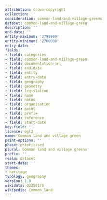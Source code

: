```yaml
---
attribution: crown-copyright
collection: ''
consideration: common-land-and-village-greens
dataset: common-land-and-village-green
description: ''
end-date: ''
entity-maximum: '2799999'
entity-minimum: '2700000'
entry-date: ''
fields:
- field: categories
- field: common-land-and-village-green
- field: documentation-url
- field: end-date
- field: entity
- field: entry-date
- field: geography
- field: geometry
- field: legislation
- field: name
- field: notes
- field: organisation
- field: point
- field: prefix
- field: reference
- field: start-date
key-field: ''
licence: ogl3
name: Common land and village green
paint-options: ''
phase: prioritised
plural: Common land and village greens
prefix: ''
realm: dataset
start-date: ''
themes:
- heritage
typology: geography
version: 1.0
wikidata: Q2259176
wikipedia: Common_land
---
```

